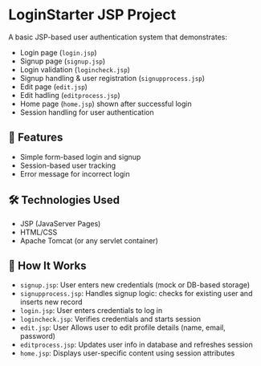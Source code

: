 # LoginStarter JSP Project

A basic JSP-based user authentication system that demonstrates:

- Login page (`login.jsp`)
- Signup page (`signup.jsp`)
- Login validation (`logincheck.jsp`)
- Signup handling & user registration (`signupprocess.jsp`)
- Edit page (`edit.jsp`)
- Edit hadling (`editprocess.jsp`)
- Home page (`home.jsp`) shown after successful login
- Session handling for user authentication

## 🔐 Features
- Simple form-based login and signup
- Session-based user tracking
- Error message for incorrect login

## 🛠️ Technologies Used
- JSP (JavaServer Pages)
- HTML/CSS
- Apache Tomcat (or any servlet container)

## 🧭 How It Works
- `signup.jsp`: User enters new credentials (mock or DB-based storage)
- `signupprocess.jsp`: Handles signup logic: checks for existing user and inserts new record
- `login.jsp`: User enters credentials to log in
- `logincheck.jsp`: Verifies credentials and starts session
- `edit.jsp`: User Allows user to edit profile details (name, email, password)
- `editprocess.jsp`: Updates user info in database and refreshes session
- `home.jsp`: Displays user-specific content using session attributes
